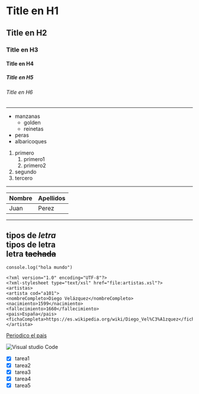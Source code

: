 <!--Encabezados -->




# Title en H1
## Title en H2
### Title en H3
#### Title en H4
##### Title en H5
###### Title en H6
---
<!-- Listas desprdenadas-->


* manzanas
   * golden
   * reinetas
* peras
* albaricoques




<!--Listas ordenadas -->


1. primero
   1. primero1
   2. primero2
2. segundo
3. tercero
---
<!--Tablas -->


|Nombre|Apellidos|
|------|---------|
|Juan  |Perez    |
---
<!--Tipos de letra -->


tipos de *letra*\
tipos de **letra**\
letra ~~tachada~~
---
<!--Generar una linea de codigo -->


`
console.log("hola mundo")
`


```
<?xml version="1.0" encoding="UTF-8"?>
<?xml-stylesheet type="text/xsl" href="file:artistas.xsl"?>
<artistas>
<artista cod="a101">
<nombreCompleto>Diego Velázquez</nombreCompleto>
<nacimiento>1599</nacimiento>
<fallecimiento>1660</fallecimiento>
<pais>España</pais>
<fichaCompleta>https://es.wikipedia.org/wiki/Diego_Vel%C3%A1zquez</fichaCompleta>
</artista>
```
<!--Acesos a pagina web -->


[Periodico el pais](https://elpais.es/ "periodico chachi")


<!-- Insertar imagenes -->

![Visual studio Code](https://upload.wikimedia.org/wikipedia/commons/thumb/9/9a/Visual_Studio_Code_1.35_icon.svg/2048px-Visual_Studio_Code_1.35_icon.svg.png "Visual Studio Code Logo")


* [X] tarea1
* [X] tarea2
* [X] tarea3
* [X] tarea4
* [X] tarea5